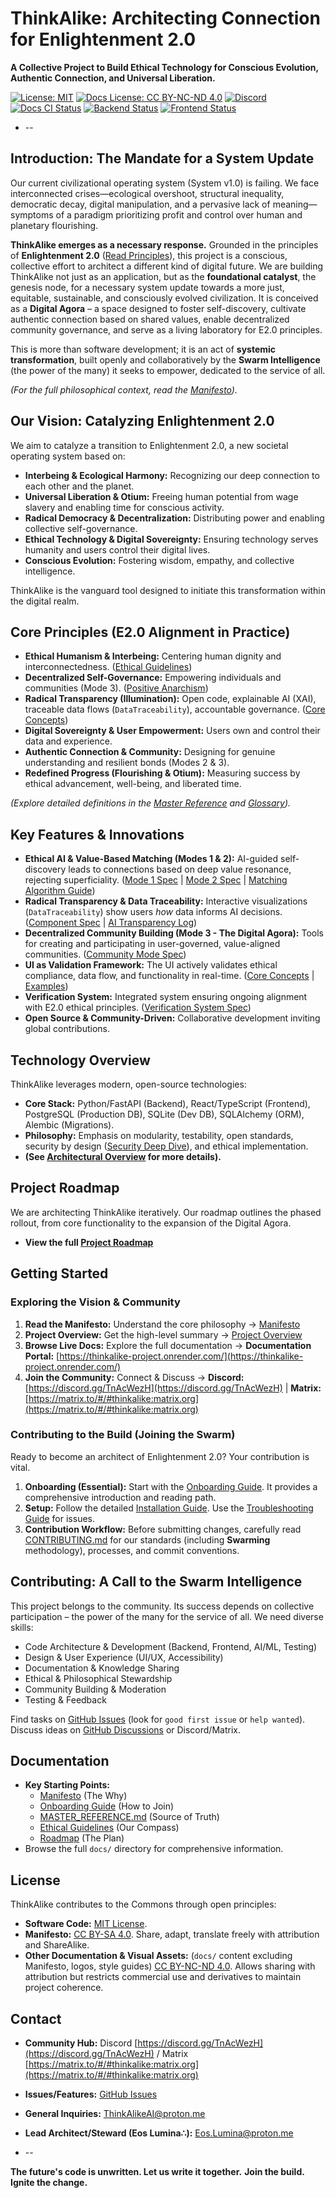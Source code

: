 # ThinkAlike: Architecting Connection for Enlightenment 2.0

**A Collective Project to Build Ethical Technology for Conscious Evolution, Authentic Connection, and Universal Liberation.**

[![License: MIT](https://img.shields.io/badge/License-MIT-yellow.svg)](./LICENSE)
[![Docs License: CC BY-NC-ND 4.0](https://img.shields.io/badge/Docs%20License-CC%20BY--NC--ND%204.0-lightgrey.svg)](https://creativecommons.org/licenses/by-nc-nd/4.0/)
[![Discord](https://img.shields.io/discord/9876543210987654321?label=Discord&logo=discord&color=7289DA)](https://discord.gg/TnAcWezH)
[![Docs CI Status](https://img.shields.io/github/actions/workflow/status/EosLumina/--ThinkAlike--/docs.yml?label=Docs%20CI)](https://github.com/EosLumina/--ThinkAlike--/actions?query=workflow%3A%22Docs+CI+Workflow%22)
[![Backend Status](https://img.shields.io/github/actions/workflow/status/EosLumina/--ThinkAlike--/backend.yml?label=Backend)](https://github.com/EosLumina/--ThinkAlike--/actions?query=workflow%3A%22Backend+CI%22)
[![Frontend Status](https://img.shields.io/github/actions/workflow/status/EosLumina/--ThinkAlike--/frontend.yml?label=Frontend)](https://github.com/EosLumina/--ThinkAlike--/actions?query=workflow%3A%22Frontend+CI%22)

* --

## Introduction: The Mandate for a System Update

Our current civilizational operating system (System v1.0) is failing. We face interconnected crises—ecological
overshoot, structural inequality, democratic decay, digital manipulation, and a pervasive lack of meaning—symptoms of a
paradigm prioritizing profit and control over human and planetary flourishing.

**ThinkAlike emerges as a necessary response.** Grounded in the principles of **Enlightenment 2.0** ([Read Principles](./docs/core/enlightenment_2_0/enlightenment_2_0_principles.md)), this project is a conscious, collective
effort to architect a different kind of digital future. We are building ThinkAlike not just as an application, but as
the **foundational catalyst**, the genesis node, for a necessary system update towards a more just, equitable,
sustainable, and consciously evolved civilization. It is conceived as a **Digital Agora** – a space designed to foster
self-discovery, cultivate authentic connection based on shared values, enable decentralized community governance, and
serve as a living laboratory for E2.0 principles.

This is more than software development; it is an act of **systemic transformation**, built openly and collaboratively by
the **Swarm Intelligence** (the power of the many) it seeks to empower, dedicated to the service of all.

*(For the full philosophical context, read the [Manifesto](./docs/core/manifesto/manifesto.md)).*

## Our Vision: Catalyzing Enlightenment 2.0

We aim to catalyze a transition to Enlightenment 2.0, a new societal operating system based on:

* **Interbeing & Ecological Harmony:** Recognizing our deep connection to each other and the planet.
* **Universal Liberation & Otium:** Freeing human potential from wage slavery and enabling time for conscious activity.
* **Radical Democracy & Decentralization:** Distributing power and enabling collective self-governance.
* **Ethical Technology & Digital Sovereignty:** Ensuring technology serves humanity and users control their digital lives.
* **Conscious Evolution:** Fostering wisdom, empathy, and collective intelligence.

ThinkAlike is the vanguard tool designed to initiate this transformation within the digital realm.

## Core Principles (E2.0 Alignment in Practice)

* **Ethical Humanism & Interbeing:** Centering human dignity and interconnectedness. ([Ethical Guidelines](./docs/core/ethics/ethical_guidelines.md))
* **Decentralized Self-Governance:** Empowering individuals and communities (Mode 3). ([Positive Anarchism](./docs/vision/core_concepts.md#6-positive-anarchism-operational-ethos))
* **Radical Transparency (Illumination):** Open code, explainable AI (XAI), traceable data flows (`DataTraceability`), accountable governance. ([Core Concepts](./docs/vision/core_concepts.md#5-data-sovereignty--radical-transparency))
* **Digital Sovereignty & User Empowerment:** Users own and control their data and experience.
* **Authentic Connection & Community:** Designing for genuine understanding and resilient bonds (Modes 2 & 3).
* **Redefined Progress (Flourishing & Otium):** Measuring success by ethical advancement, well-being, and liberated time.

*(Explore detailed definitions in the [Master Reference](./docs/core/master_reference.md) and [Glossary](./docs/core/glossary.md)).*

## Key Features & Innovations

* **Ethical AI & Value-Based Matching (Modes 1 & 2):** AI-guided self-discovery leads to connections based on deep value resonance, rejecting superficiality. ([Mode 1 Spec](./docs/architecture/modes/narrative_onboarding_mode/mode1_narrative_onboarding_spec.md) | [Mode 2 Spec](./docs/architecture/modes/mode2_profile_discovery_spec.md) | [Matching Algorithm Guide](./docs/guides/developer_guides/matching_algorithm_guide.md))
* **Radical Transparency & Data Traceability:** Interactive visualizations (`DataTraceability`) show users *how* data informs AI decisions. ([Component Spec](./docs/components/ui_components/data_traceability_spec.md) | [AI Transparency Log](./docs/guides/developer_guides/ai/ai_transparency_log.md))
* **Decentralized Community Building (Mode 3 - The Digital Agora):** Tools for creating and participating in user-governed, value-aligned communities. ([Community Mode Spec](./docs/architecture/modes/community_mode/community_mode_spec.md))
* **UI as Validation Framework:** The UI actively validates ethical compliance, data flow, and functionality in real-time. ([Core Concepts](./docs/vision/core_concepts.md#3-ui-as-validation-framework) | [Examples](./docs/guides/developer_guides/ui_validation_examples.md))
* **Verification System:** Integrated system ensuring ongoing alignment with E2.0 ethical principles. ([Verification System Spec](./docs/architecture/verification_system/verification_system.md))
* **Open Source & Community-Driven:** Collaborative development inviting global contributions.

## Technology Overview

ThinkAlike leverages modern, open-source technologies:

* **Core Stack:** Python/FastAPI (Backend), React/TypeScript (Frontend), PostgreSQL (Production DB), SQLite (Dev DB), SQLAlchemy (ORM), Alembic (Migrations).
* **Philosophy:** Emphasis on modularity, testability, open standards, security by design ([Security Deep Dive](./docs/architecture/security/security_deep_dive.md)), and ethical implementation.
* **(See [Architectural Overview](./docs/architecture/architectural_overview.md) for more details).**

## Project Roadmap

We are architecting ThinkAlike iteratively. Our roadmap outlines the phased rollout, from core functionality to the
expansion of the Digital Agora.

* **View the full [Project Roadmap](./docs/roadmap.md)**

## Getting Started

### Exploring the Vision & Community

1. **Read the Manifesto:** Understand the core philosophy -> [Manifesto](./docs/core/manifesto/manifesto.md)
2. **Project Overview:** Get the high-level summary -> [Project Overview](./docs/core/project_overview.md)
3. **Browse Live Docs:** Explore the full documentation -> **Documentation Portal:** [https://thinkalike-project.onrender.com/](https://thinkalike-project.onrender.com/)
4. **Join the Community:** Connect & Discuss -> **Discord:** [https://discord.gg/TnAcWezH](https://discord.gg/TnAcWezH) | **Matrix:** [https://matrix.to/#/#thinkalike:matrix.org](https://matrix.to/#/#thinkalike:matrix.org)

### Contributing to the Build (Joining the Swarm)

Ready to become an architect of Enlightenment 2.0? Your contribution is vital.

1. **Onboarding (Essential):** Start with the [Onboarding Guide](./docs/core/onboarding_guide.md). It provides a comprehensive introduction and reading path.
2. **Setup:** Follow the detailed [Installation Guide](./docs/core/installation.md). Use the [Troubleshooting Guide](./docs/architecture/deployment_troubleshooting.md) for issues.
3. **Contribution Workflow:** Before submitting changes, carefully read [CONTRIBUTING.md](./docs/core/contributing.md) for our standards (including **Swarming** methodology), processes, and commit conventions.

## Contributing: A Call to the Swarm Intelligence

This project belongs to the community. Its success depends on collective participation – the power of the many for the
service of all. We need diverse skills:

* Code Architecture & Development (Backend, Frontend, AI/ML, Testing)
* Design & User Experience (UI/UX, Accessibility)
* Documentation & Knowledge Sharing
* Ethical & Philosophical Stewardship
* Community Building & Moderation
* Testing & Feedback

Find tasks on [GitHub Issues](https://github.com/EosLumina/ThinkAlike/issues) (look for `good first issue` or `help wanted`). Discuss ideas on [GitHub Discussions](https://github.com/EosLumina/ThinkAlike/discussions) or Discord/Matrix.

## Documentation

* **Key Starting Points:**
  * [Manifesto](./docs/core/manifesto/manifesto.md) (The Why)
  * [Onboarding Guide](./docs/core/onboarding_guide.md) (How to Join)
  * [MASTER_REFERENCE.md](./docs/core/master_reference.md) (Source of Truth)
  * [Ethical Guidelines](./docs/core/ethics/ethical_guidelines.md) (Our Compass)
  * [Roadmap](./docs/roadmap.md) (The Plan)
* Browse the full `docs/` directory for comprehensive information.

## License

ThinkAlike contributes to the Commons through open principles:

* **Software Code:** [MIT License](./LICENSE).
* **Manifesto:** [CC BY-SA 4.0](https://creativecommons.org/licenses/by-sa/4.0/). Share, adapt, translate freely with attribution and ShareAlike.
* **Other Documentation & Visual Assets:** (`docs/` content excluding Manifesto, logos, style guides) [CC BY-NC-ND 4.0](https://creativecommons.org/licenses/by-nc-nd/4.0/). Allows sharing with attribution but restricts commercial use and derivatives to maintain project coherence.

## Contact

* **Community Hub:** Discord [https://discord.gg/TnAcWezH](https://discord.gg/TnAcWezH) / Matrix [https://matrix.to/#/#thinkalike:matrix.org](https://matrix.to/#/#thinkalike:matrix.org)
* **Issues/Features:** [GitHub Issues](https://github.com/EosLumina/ThinkAlike/issues)
* **General Inquiries:** [ThinkAlikeAI@proton.me](mailto:ThinkAlikeAI@proton.me)
* **Lead Architect/Steward (Eos Lumina∴):** [Eos.Lumina@proton.me](mailto:Eos.Lumina@proton.me)

* --

**The future's code is unwritten. Let us write it together.**
**Join the build. Ignite the change.**
